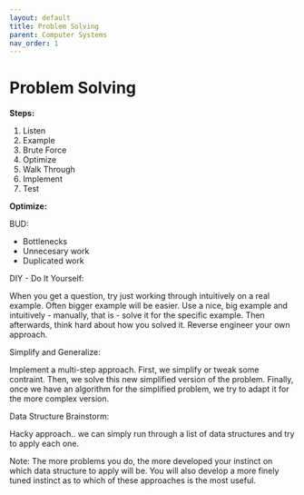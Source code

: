 ```yaml
---
layout: default
title: Problem Solving
parent: Computer Systems
nav_order: 1
---
```


# Problem Solving

**Steps:**

1. Listen 
2. Example
3. Brute Force
4. Optimize
5. Walk Through
6. Implement
7. Test

**Optimize:**

BUD:

- Bottlenecks
- Unnecesary work
- Duplicated work

DIY - Do It Yourself:

When you get a question, try just working through intuitively on a real example. Often bigger example will be easier.
Use a nice, big example and intuitively - manually, that is - solve it for the specific example. Then afterwards,
think hard about how you solved it. Reverse engineer your own approach.

Simplify and Generalize:

Implement a multi-step approach. First, we simplify or tweak some contraint. Then, we solve this new simplified version
of the problem. Finally, once we have an algorithm for the simplified problem, we try to adapt it for the more complex
version.

Data Structure Brainstorm:

Hacky approach.. we can simply run through a list of data structures and try to apply each one.

Note: The more problems you do, the more developed your instinct on which data structure to apply will be. You will also
develop a more finely tuned instinct as to which of these approaches is the most useful.
